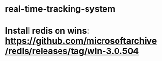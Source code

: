 # real-time-tracking-system

# Install redis on wins: https://github.com/microsoftarchive/redis/releases/tag/win-3.0.504
